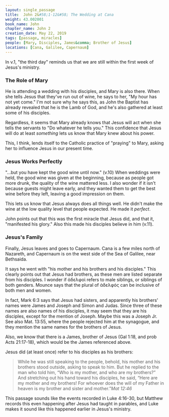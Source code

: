 ```yaml
---
layout: single_passage
title:  John 2&#58;1-12&#58; The Wedding at Cana
weight: 43.002001
book_name: John
chapter_name: John 2
creation_date: May 22, 2019
tags: [passage, miracles]
people: [Mary, Disciples, James&comma; Brother of Jesus]
locations: [Cana, Galilee, Capernaum]
---
```


In v.1, "the third day" reminds us that we are still within the first week of Jesus's ministry.

### The Role of Mary

He is attending a wedding with his disciples, and Mary is also there.  When she tells Jesus that they've run out of wine, he says to her, "My hour has not yet come."  I'm not sure why he says this, as John the Baptist has already revealed that he is the Lamb of God, and he's also gathered at least some of his disciples.

Regardless, it seems that Mary already knows that Jesus will act when she tells the servants to "Do whatever he tells you."  This confidence that Jesus will do at least _something_ lets us know that Mary knew about his power.

This, I think, lends itself to the Catholic practice of "praying" to Mary, asking her to influence Jesus in our present time.

### Jesus Works Perfectly

"...but you have kept the good wine until now." (v.10) When weddings were held, the good wine was given at the beginning, because as people got more drunk, the quality of the wine mattered less.  I also wonder if it isn't because guests might leave early, and they wanted them to get the best wine before they left, leaving a good impression on them.

This lets us know that Jesus always does all things well.  He didn't make the wine at the low quality level that people expected.  He made it _perfect_.

John points out that this was the first miracle that Jesus did, and that it, "manifested his glory."  Also this made his disciples believe in him (v.11).

### Jesus's Family

Finally, Jesus leaves and goes to Capernaum.  Cana is a few miles north of Nazareth, and Capernaum is on the west side of the Sea of Galilee, near Bethsaida.

It says he went with "his mother and his brothers and his disciples."  This clearly points out that Jesus had brothers, as these men are listed separate from his disciples.  I wonder if ἀδελφοὶ refers to male siblings, or siblings of both genders. Mounce says that the plural of ἀδελφός can be inclusive of both men and women.

In fact, Mark 6:3 says that Jesus had sisters, and apparently his brothers' names were James and Joseph and Simon and Judas.  Since three of these names are also names of his disciples, it may seem that they are his disciples, except for the mention of Joseph.  Maybe this was a Joseph Jr.  See also Mat. 13:55, where the people rejected him at the synagogue, and they mention the same names for the brothers of Jesus.

Also, we know that there is a James, brother of Jesus (Gal 1:18, and prob Acts 21:17-18), which would be the James referenced above.

Jesus did (at least once) refer to his disciples as his brothers:

<blockquote> While he was still speaking to the people, behold, his mother and his brothers stood outside, asking to speak to him. But he replied to the man who told him, “Who is my mother, and who are my brothers?” And stretching out his hand toward his disciples, he said, “Here are my mother and my brothers! For whoever does the will of my Father in heaven is my brother and sister and mother.”<cite>Mat 12:46</cite></blockquote>

This passage sounds like the events recorded in Luke 4:16-30, but Matthew records this even happening after Jesus had taught in parables, and Luke makes it sound like this happened earlier in Jesus's ministry.
